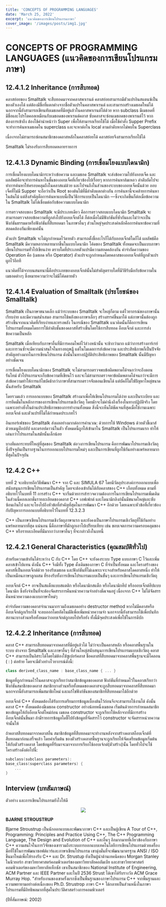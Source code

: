 ```yaml
---
title: 'CONCEPTS OF PROGRAMMING LANGUAGES'
date: 'March 25, 2022'
excerpt: 'แนวคิดของการเขียนโปรแกรมภาษา'
cover_image: '/images/posts/img1.jpg'
---
```

# CONCEPTS OF PROGRAMMING LANGUAGES (แนวคิดของการเขียนโปรแกรมภาษา)
## 12.4.1.2 Inheritance (การสืบทอด)
คลาสย่อยของ Smalltalk จะสืบทอดมาจากคลาสพาเรนต์ คลาสย่อยสามารถมีตัวแปรอินสแตนซ์เป็นของตัวเองได้ แต่ต้องมีชื่อที่แตกต่างจากชื่อตัวแปรในคลาสพาเรนต์ และสามารถสร้างเมธอดใหม่ได้ นอกจากนี้ยังสามารถเขียนทับเมธอดที่มีอยู่แล้วในคลาสพาเรนต์ได้ด้วย หาก subclass มีเมธอดที่มีชื่อและโปรโตคอลเหมือนกับเมธอดของพาเรนต์คลาส ซับคลาสจะซ่อนเมธอดของพาเรนต์ไว้ หากต้องการเข้าถึง ต้องใช้คำนำหน้าว่า Super เพื่อให้สามารถเรียกใช้ได้ เมื่อใช้คำสั่ง Supper 
Prefix จะทำการค้นหาเมธอดใน superclass และจะหาต่อใน local ตามลำดับหากไม่พบใน Superclass

เนื่องจากไม่สามารถซ่อนสมาชิกของคลาสหลักในคลาสย่อยได้ คลาสย่อยจึงสามารถเรียกใช้ได้

Smalltalk ไม่รองรับการสืบทอดหลายรายการ

## 12.4.1.3 Dynamic Binding (การเชื่อมโยงแบบไดนามิก)
การเชื่อมโยงแบบไดนามิกระหว่างข้อความ และเมธอด Smalltalk จะส่งข้อความไปยังออบเจ็ค และผลลัพธ์คือจะทำการค้นหาในชั้นของออบเจ็คที่เกี่ยวข้องไปเรื่อยๆ หากการค้นหาล้มเหลว ลำดับถัดไปจะทำการค้นหาให้ครอบคลุมถึงในคลาสแม่ด้วย และไปจนถึงในส่วนของระบบของออบเจ็คนั้นด้วย ออบเจ็คที่ไม่มี Supper จะถือว่าเป็น Root ของต้นไม้ที่มีลำดับแตกต่างกัน การค้นหานี้จะคล้ายการค้นหาในต้นไม้ แต่สิ่งสําคัญคือการค้นหาแบบนี้เป็นวิธีการแบบเป็นไดนามิก
—ซึ่งจะเกิดขึ้นก็ต่อเมื่อข้อความใน Smalltalk ไม่ได้เชื่อมต่อกับข้อความแบบไดนามิก

การตรวจสอบของ Smalltalk จะมีประเภทเดียว คือการตรวจสอบแบบไดนามิก Smalltalk จะสามารถตรวจสอบข้อความที่ถูกส่งไปยังออบเจ็กต์ได้ ก็ต่อเมื่อไม่มีฟังก์ชันที่ซ้ำกันและไม่ว่าจะเป็นฟังก์ชันธรรมดาหรือฟังก์ชันที่สืบทอดมา ในภาษาอื่นๆ ส่วนใหญ่จุดประสงค์หลักคือการค้นหาข้อความที่สอดคล้องกันเพียงแค่นั้น

ตัวแปร Smalltalk จะไม่ถูกกำหนดไว้ตายตัว สามารถตั้งชื่ออะไรก็ได้กับออบเจ็กต์ใดก็ได้ ผลลัพธ์คือ Smalltalk มีความหลากหลายมากขึ้นในแบบไดนามิก โค้ดของ Smalltalk ทั้งหมดจะเป็นแบบภาษาเขียนโปรแกรมทั่วไปเขียนง่าย ตราบใดที่ประเภทตัวแปรมีความสอดคล้องกัน 
คำจำกัดความของ Operation คือ (เมธอด หรือ Operator) ตัวแปรจะถูกกำหนดโดยคลาสของออบเจ็กต์ที่ถูกตัวแปรผูกไว้อีกที

แนวคิดที่ได้จากบนสนทนานี้คือประเภทของออบเจ็กต์นั้นไม่สำคัญตราบใดที่มีวิธีรับมือกับข้อความในเมธอดต่างๆ ซึ่งหมายความว่าจะไม่มีโค้ดตายตัว

## 12.4.1.4 Evaluation of Smalltalk (ประโยชน์ของ Smalltalk)
Smalltalk เป็นภาษาขนาดเล็ก แม้ว่าระบบของ Smalltalk จะใหญ่ก็ตาม แต่ไวยากรณ์ของภาษานั้นเรียบง่าย และมีความสม่ำเสมอ สามารถใช้พลังของภาษาเล็กๆ สร้างสรรค์ขึ้นมาได้ แต่ภาษานั้นต้องถูกสร้างขึ้นจากแนวคิดที่เรียบง่ายและทรงพลัง ในกรณีของ Smalltalk แนวคิดนั้นก็คือการเขียนโปรแกรมทั้งหมดโดยการใช้ลำดับชั้นของคลาสที่สร้างขึ้นโดยใช้การสืบทอด อ็อบเจ็กต์ และการส่งข้อความเป็นหลัก

Smalltalk เมื่อเทียบกับภาษาอื่นที่มีการคอมไพล์ไว้ล่วงหน้านั้น จะช้ากว่ามาก แม้ว่าการสร้างอาร์เรย์ และการวนซ้ำจะมีความน่าสนใจในทางทฤษฎี แต่ในโมเดลการส่งข้อความ และประสิทธิภาพก็เป็นปัจจัยสำคัญอย่างมากในการเขียนโปรแกรม ดังนั้นในทางปฏิบัติประสิทธิภาพของ Smalltalk นั้นมีปัญหาอย่างชัดเจน  

การเชื่อมโยงแบบไดนามิกของ Smalltalk จะไม่สามารถตรวจพบข้อผิดพลาดได้จนกว่าจะถึงตอนรันไทม์ ตัวโปรแกรมจะเก็บข้อความที่เขียนไว้ และจะไม่สามารถตรวจหาข้อผิดพลาดได้จนกว่าจะมีการส่งข้อความทำให้การแก้ไขบัคช้ากว่าภาษาที่สามารถตรวจจับตอนเขียนได้ แต่บัคก็ไม่ใช่ปัญหาใหญ่ขนาดนั้นสำหรับ Smalltalk

โดยรวมแล้ว การออกแบบของ Smalltalk สร้างมาเพื่อให้เขียนโปรแกรมได้ง่าย และเป็นระเบียบ และการยึดมั่นในหลักการของการเขียนโปรแกรมเชิงวัตถุ โดยมักจะไม่คำนึงถึงเรื่องในทางปฏิบัติจริง โดยเฉพาะอย่างยิ่งในด้านประสิทธิภาพของการทำงานทั้งหมด สิ่งนี้จะเห็นได้ชัดเจนที่สุดเมื่อใช้งานเฉพาะออบเจ็กต์ และตัวแปรที่ไม่ได้กำหนดประเภทไว้

อินเทอร์เฟซของ Smalltalk ส่งผลอย่างมากต่อการคำนวณ: ด้วยการใช้ Windows ด้วยตัวชี้เมาส์ ด้วยเมนูป๊อปอัป และดรอปดาวน์ในตัว ทั้งหมดนี้ถูกใส่เข้ามาใน Smalltalk เป็นโปรแกรมแรก ทำให้เด่นกว่าโปรแกรมในสมัยนั้นเล็กน้อย

บางทีผลกระทบที่ใหญ่ที่สุดของ Smalltalk ต่อวงการเขียนโปรแกรม คือการพัฒนาโปรแกรมเชิงวัตถุ ซึ่งปัจจุบันเป็นรากฐานในการออกแบบโปรแกรมใหม่ๆ และเป็นการเขียนที่ถูกใช้กันอย่างแพร่หลายมากที่สุดในปัจจุบัน

## 12.4.2 C++
บทที่ 2 จะอธิบายถึกวิธีพัฒนา C++ จาก C และ SIMULA 67 โดยมีวัตถุประสงค์การออกแบบเพื่อสนับสนุนการเขียนโปรแกรมเป็นสำคัญ โดยจะต้องเข้ากันได้กับคลาสของ C++ เกือบทั้งหมด ตามที่อธิบายไว้ในบทที่ 11 การสร้าง C++ จะเริ่มด้วยการสำรวจความต้องการในการเขียนโปรแกรมเพิ่มเติม ในส่วนนี้คอลเลกชั่นรายละเอียดของคลาส C++ เอฟเฟกต์ และไดนามิกลิงก์นั้นมีขนาดใหญ่และซับซ้อนเกินไป และจะโยงไปถึงหัวข้อที่สำคัญที่สุดในการพัฒนา C++ อีกด้วย โดยเฉพาะหัวข้อที่เกี่ยวข้องกับปัญหาการออกแบบที่อธิบายไว้ในบทที่ 12.3.2.3

C++ เป็นภาษาเขียนโปรแกรมเชิงวัตถุภาษาแรก และยังคงเป็นภาษาโปรแกรมเชิงวัตถุที่ใช้กันอย่างแพร่หลายมากที่สุด แน่นอน นี่คือภาษาที่มักถูกเอาไปเปรียบเทียบ เช่น ขอบเจตการความครอบคลุมของ C++ หรือรายละเอียดที่มีมากกว่าภาษาอื่นๆ ที่จะกล่าวถึงในบทนี้

## 12.4.2.1 General Characteristics (คุณสมบัติทั่วไป)
สำหรับความเข้ากันได้ระหว่าง C กับ C++ โดย C++ จะยังคงระบบ Type แบบภาษา C ไว้และเพิ่มคลาสเข้าไปแทน ดังนั้น C++ จึงมีทั้ง Type ดั้งเดิมของภาษา C ที่จำเป็นทั้งหมด และโครงสร้างของคลาสที่เป็นออบเจ็กต์ด้วย รองรับเมธอด และฟังก์ชันที่ไม่เฉพาะเจาะจงสำหรับคลาสใดคลาสหนึ่ง ทำให้เป็นเหมือนภาษาลูกผสม ที่รองรับทั้งการเขียนโปรแกรมแบบเป็นขั้นๆ และการเขียนโปรแกรมเชิงวัตถุ

ออบเจ็กต์ C++ อาจเป็นสแต็กแบบสแตติก หรือไดนามิกสแต็ก หรือไดนามิกฮีป หรือออบเจ็กต์ฮีปแบบไดนามิก ซึ่งยังจำเป็นที่จะต้องจัดสรรการคืนหน่วยความจำอย่างชัดเจนอยู่ เนื่องจาก C++ ไม่ได้จัดสรรคืนหน่วยความเองแบบภาษาใหม่ๆ

คำจำกัดความของคลาสจำนวนมากรวมถึงเมธอดอย่าง destructor method หากไม่มีคลาสหรืออ็อบเจ็กต์ถูกเรียกใช้ จะลบออกโดยอัตโนมัติเพื่อเพิ่มหน่วยความจำ นอกจากนี้ยังสามารถใช้เพื่อบันทึกสถานะบางส่วนหรือทั้งหมดว่าออบเจ้กต์ถูกลบไปหรือยัง ทั้งนี้มีจุดประสงค์เพื่อใช้ในการดีบัก

## 12.4.2.2 Inheritance (การสืบทอด)
คลาส C++ สามารถสืบทอดมาจากคลาสที่มีอยู่แล้วได้ ไม่ว่าจะเป็นคลาสหลัก หรือคลาสพื้นฐานในระบบ ต่างจาก Smalltalk และภาษาอื่นๆ ที่ส่วนใหญ่สนับสนุนการเขียนโปรแกรมแบบเชิงวัตถุ คลาส C++ สามารถเป็นอิสระได้โดยไม่ต้องใช้ซูเปอร์คลาส ชื่อคลาสที่สืบทอดมาจากคลาสพื้นฐานจะมีโคลอน ( : ) ต่อท้าย โดยจะมีตัวอย่างไวยากรณ์ดังนี้:

```c++
class derived_class_name : base_class_name { ... }
```

ข้อมูลที่ถูกกำหนดไว้ในคลาสจะถูกเรียกว่าสมาชิกข้อมูลของคลาส ฟังก์ชันที่กำหนดไว้ในคลาสเรียกว่าฟังก์ชันสมาชิกของคลาส สมาชิกบางส่วนหรือทั้งหมดของคลาสจะถูกสืบทอดมาจากคลาสที่สืบทอดมา นอกจากนี้ยังสามารถเพิ่มสมาชิกใหม่ และแก้ไขฟังก์ชันของสมาชิกที่สืบทอดมาได้อีกด้วย

ออบเจ็กต์ C++ ทั้งหมดต้องได้รับการเตรียมการข้อมูลเบื้องต้นไว้ก่อนจึงจะสามารถใช้งานได้ ดังนั้น คลาส C++ ทั้งหมดต้องมีเมธอด constructor อย่างน้อยหนึ่งเมธอด เริ่มต้นด้วยการกำหนดสมาชิกของข้อมูลให้กับอ็อบเจ็กต์ใหม่ก่อน เมธอด constructor จะถูกเรียกใช้หลักจากที่มีการสร้างอ็อบเจ็กต์นั้นขึ้นมา ถ้ามีรายการข้อมูลใดชี้ไปยังข้อมูลที่จัดสรรไว้ constructor จะจัดสรรหน่วยความจำนั้นให้

ถ้าคลาสสืบทอดมาจากคลาสอื่น สมาชิกข้อมูลที่สืบทอดมาจะทำงานหลังจากสร้างคลาสอ็อบเจ็กต์ที่สืบทอดมาก่อนเสร็จแล้ว โดยค่าเริ่มต้น ของตัวสร้างคลาสพื้นฐานจะถูกเรียกให้จัดเตรียมข้อมูลเริ่มต้นให้กับตัวสร้างคลาส โดยข้อมูลที่รับมาจะมาจากการเรียกใช้ออบเจ้กต์(ตัวสร้าง)นั้น โดยทั่วไปจะใช้โครงสร้างดังต่อไปนี้:

```c++
subclass(subclass parameters): 
base_class(superclass parameters) {
    ...
}
```

## Interview (บทสัมภาษณ์)
ตัวอย่าง และการเขียนโปรแกรมยังไงให้ดี

<div align="center">
<img src="/images/posts/BJARNE-STROUSTRUP.png"/>
</div>

**BJARNE STROUSTRUP**

Bjarne Stroustrup เป็นนักออกแบบและพัฒนาภาษา C++ และเป็นผู้เขียน A Tour of C++, Programming: Principles and Practice Using C++, The C++ Programming Language, The Design and Evolution of C++ และอื่นๆ อีกมากมายที่เกี่ยวข้องกับภาษา C++ ความสนใจในการวิจัยของเขารวมถึงระบบการออกแบบเทคโนโลยีการเขียนโปรแกรมด้วยเครื่องมือที่ใช้ในการพัฒนาซอฟต์แวร์และภาษาเขียนโปรแกรม เขามุ่งมั่นที่จะพัฒนามาตรฐาน ANSI / ISO ขึ้นมาใหม่เพื่อให้รองรับ C++ และ Dr. Strustup ยังเป็นผู้นําด้านเทคนิคของ Morgan Stanley ในนิวยอร์ก สาขาวิทยาศาสตร์คอมพิวเตอร์ของมหาวิทยาลัยคอลัมเบีย และสาขาวิทยาศาสตร์คอมพิวเตอร์ของมหาวิทยาลัยเท็กซัส เขาเป็นสมาชิกของ National Institute of Engineering, ACM Partner และ IEEE Partner และในปี 2536 Strust ได้เขาได้รับรางวัล ACM Grace Murray Hop. "สําหรับงานของเขาครั้งแรกซึ่งเป็นพื้นฐานของภาษาโปรแกรม C++ จากพื้นฐานและความพยายามอย่างต่อเนื่องของ Ph.D. Strustrop ภาษา C++ ได้กลายเป็นส่วนหนึ่งในภาษาโปรแกรมที่มีอิทธิพลมากที่สุดในประวัติศาสตร์วงการคอมพิวเตอร์

(ปีที่สัมภาษณ์: 2002)